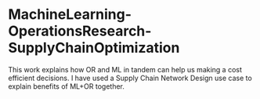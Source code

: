 # MachineLearning-OperationsResearch-SupplyChainOptimization
This work explains how OR and ML in tandem can help us making a cost efficient decisions. I have used a Supply Chain Network Design use case to explain benefits of ML+OR together.
